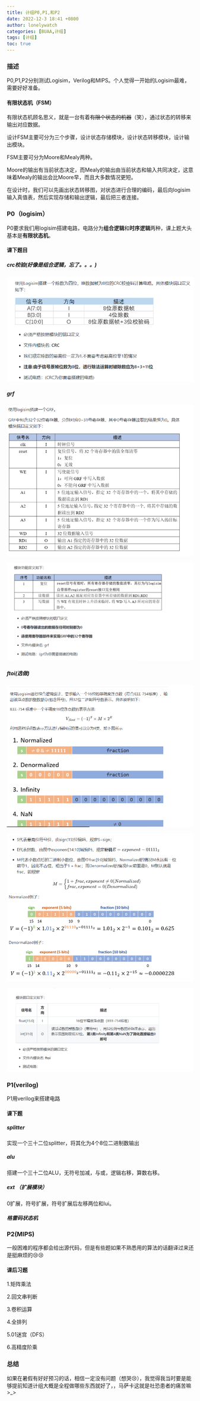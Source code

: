 ```yaml
---
title: 计组P0,P1,和P2
date: 2022-12-3 18:41 +0800
author: lonelywatch
categories: [BUAA,计组]
tags: [计组]
toc: true
---
```


### 描述

P0,P1,P2分别测试Logisim，Verilog和MIPS。个人觉得一开始的Logisim最难，需要好好准备。

#### 有限状态机（FSM）

有限状态机顾名思义，就是一台有着~~有限个状态的机器~~（笑），通过状态的转移来输出对应数据。

设计FSM主要可分为三个步骤，设计状态存储模块，设计状态转移模块，设计输出模块。

FSM主要可分为Moore和Mealy两种。

Moore的输出有当前状态决定，而Mealy的输出由当前状态和输入共同决定，这意味着Mealy的输出会比Moore早，而且大多数情况更短。

在设计时，我们可以先画出状态转移图，对状态进行合理的编码，最后向logisim输入真值表，然后实现存储和输出逻辑，最后把三者连接。

### P0（logisim）

P0要求我们用logisim搭建电路，电路分为**组合逻辑**和**时序逻辑**两种，课上题大头基本是**有限状态机**。

#### 课下题目

##### crc校验(好像是组合逻辑，忘了。。。)

![crc1](/assets/img/co/p0/crc.PNG)

##### grf

![grf1](/assets/img/co/p0/grf.PNG)

![grf2](/assets/img/co/p0/grf2.PNG)

##### ftoi(选做)

![ftoi](/assets/img/co/p0/ftoi.PNG)

![ftoi2](/assets/img/co/p0/ftoi2.PNG)

![ftoi3](/assets/img/co/p0/ftoi3.PNG)

### P1(verilog)

P1用verilog来搭建电路

#### 课下题

##### splitter

 实现一个三十二位splitter，将其化为4个8位二进制数输出

##### alu

搭建一个三十二位ALU，无符号加减，与或，逻辑右移，算数右移。

##### ext （扩展模块）

0扩展，符号扩展，符号扩展后左移两位和lui。

##### 格雷码状态机

### P2(MIPS)

一般困难的程序都会给出源代码，但是有些题如果不熟悉用的算法的话翻译过来还是挺麻烦的:cry::cry:

#### 课后习题

1.矩阵乘法

2.回文串判断

3.卷积运算

4.全排列

5.01迷宫（DFS）

6.高精度阶乘

### 总结

如果在暑假有好好预习的话，相信一定没有问题（想哭😢），我觉得我当时要是能够提前知道计组大概是全程做哪些东西就好了，，马萨卡这就是社恐患者的痛苦嘛>_>

